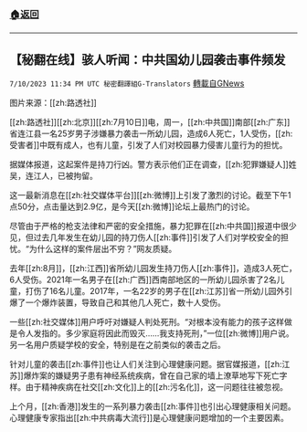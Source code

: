 ###  [:house:返回](README.md)
---


## 【秘翻在线】骇人听闻：中共国幼儿园袭击事件频发
`7/10/2023 11:34 PM UTC 秘密翻譯組G-Translators` [轉載自GNews](https://gnews.org/articles/1450119)

图片来源：[[zh:路透社]]

[[zh:路透社]][[zh:北京]][[zh:7月10日]]电，周一，[[zh:中共国]]南部[[zh:广东]]省连江县一名25岁男子涉嫌暴力袭击一所幼儿园，造成6人死亡，1人受伤，[[zh:受害者]]中既有成人，也有儿童，引发了人们对校园暴力侵害儿童行为的担忧。

据媒体报道，这起案件是持刀行凶。警方表示他们正在调查，[[zh:犯罪嫌疑人]]姓吴，连江人，已被拘留。

这一最新消息在[[zh:社交媒体平台]][[zh:微博]]上引发了激烈的讨论。截至下午1点50分，点击量达到2.9亿，是今天[[zh:微博]]论坛上最热门的讨论。

尽管由于严格的枪支法律和严密的安全措施，暴力犯罪在[[zh:中共国]]报道中很少见，但过去几年发生在幼儿园的持刀伤人[[zh:事件]]引发了人们对学校安全的担忧。“为什么这样的案件层出不穷？”网友质疑。

去年[[zh:8月]]，[[zh:江西]]省所幼儿园发生持刀伤人[[zh:事件]]，造成3人死亡，6人受伤。2021年一名男子在[[zh:广西]]西南部地区的一所幼儿园杀害了2名儿童，打伤了16名儿童。2017年，一名22岁的男子在[[zh:江苏]]省一所幼儿园外引爆了一个爆炸装置，导致自己和其他几人死亡，数十人受伤。

一些[[zh:社交媒体]]用户呼吁对嫌疑人判处死刑。“对根本没有能力的孩子这样做是令人发指的。多少家庭将因此而毁灭……我支持死刑，”一位[[zh:微博]]用户说。另一名用户质疑学校的安全，特别是在之前类似的袭击之后。

针对儿童的袭击[[zh:事件]]也让人们关注到心理健康问题。据官媒报道，[[zh:江苏]]爆炸案的嫌疑男子患有神经系统疾病，曾在自己家的墙上潦草地写下死亡字样。由于精神疾病在社交[[zh:文化]]上的[[zh:污名化]]，这一问题往往被忽视。

上个月，[[zh:香港]]发生的一系列暴力袭击[[zh:事件]]也引出心理健康相关问题。心理健康专家指出[[zh:中共病毒大流行]]是心理健康问题增加的一个主要因素。

